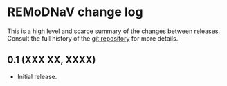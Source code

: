 # REMoDNaV change log

This is a high level and scarce summary of the changes between releases.
Consult the full history of the [git
repository](http://github.com/psychoinformatics-de/remodnav) for more details.

## 0.1 (XXX XX, XXXX)

- Initial release.
